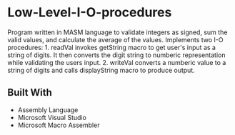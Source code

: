 # Low-Level-I-O-procedures

Program written in MASM language to validate integers as signed, sum the valid values, and calculate the average of the values. Implements two I-O procedures:
      1. readVal invokes getString macro to get user's input as a string of digits. It then converts the digit 
      string to numberic representation while validating the users input.
      2. writeVal converts a numberic value to a string of digits and calls displayString macro to produce output.


## Built With
- Assembly Language
- Microsoft Visual Studio
- Microsoft Macro Assembler

